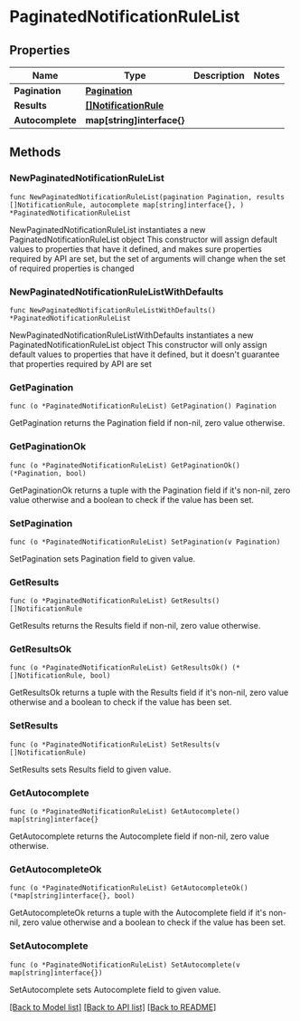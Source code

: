 # PaginatedNotificationRuleList

## Properties

Name | Type | Description | Notes
------------ | ------------- | ------------- | -------------
**Pagination** | [**Pagination**](Pagination.md) |  | 
**Results** | [**[]NotificationRule**](NotificationRule.md) |  | 
**Autocomplete** | **map[string]interface{}** |  | 

## Methods

### NewPaginatedNotificationRuleList

`func NewPaginatedNotificationRuleList(pagination Pagination, results []NotificationRule, autocomplete map[string]interface{}, ) *PaginatedNotificationRuleList`

NewPaginatedNotificationRuleList instantiates a new PaginatedNotificationRuleList object
This constructor will assign default values to properties that have it defined,
and makes sure properties required by API are set, but the set of arguments
will change when the set of required properties is changed

### NewPaginatedNotificationRuleListWithDefaults

`func NewPaginatedNotificationRuleListWithDefaults() *PaginatedNotificationRuleList`

NewPaginatedNotificationRuleListWithDefaults instantiates a new PaginatedNotificationRuleList object
This constructor will only assign default values to properties that have it defined,
but it doesn't guarantee that properties required by API are set

### GetPagination

`func (o *PaginatedNotificationRuleList) GetPagination() Pagination`

GetPagination returns the Pagination field if non-nil, zero value otherwise.

### GetPaginationOk

`func (o *PaginatedNotificationRuleList) GetPaginationOk() (*Pagination, bool)`

GetPaginationOk returns a tuple with the Pagination field if it's non-nil, zero value otherwise
and a boolean to check if the value has been set.

### SetPagination

`func (o *PaginatedNotificationRuleList) SetPagination(v Pagination)`

SetPagination sets Pagination field to given value.


### GetResults

`func (o *PaginatedNotificationRuleList) GetResults() []NotificationRule`

GetResults returns the Results field if non-nil, zero value otherwise.

### GetResultsOk

`func (o *PaginatedNotificationRuleList) GetResultsOk() (*[]NotificationRule, bool)`

GetResultsOk returns a tuple with the Results field if it's non-nil, zero value otherwise
and a boolean to check if the value has been set.

### SetResults

`func (o *PaginatedNotificationRuleList) SetResults(v []NotificationRule)`

SetResults sets Results field to given value.


### GetAutocomplete

`func (o *PaginatedNotificationRuleList) GetAutocomplete() map[string]interface{}`

GetAutocomplete returns the Autocomplete field if non-nil, zero value otherwise.

### GetAutocompleteOk

`func (o *PaginatedNotificationRuleList) GetAutocompleteOk() (*map[string]interface{}, bool)`

GetAutocompleteOk returns a tuple with the Autocomplete field if it's non-nil, zero value otherwise
and a boolean to check if the value has been set.

### SetAutocomplete

`func (o *PaginatedNotificationRuleList) SetAutocomplete(v map[string]interface{})`

SetAutocomplete sets Autocomplete field to given value.



[[Back to Model list]](../README.md#documentation-for-models) [[Back to API list]](../README.md#documentation-for-api-endpoints) [[Back to README]](../README.md)


